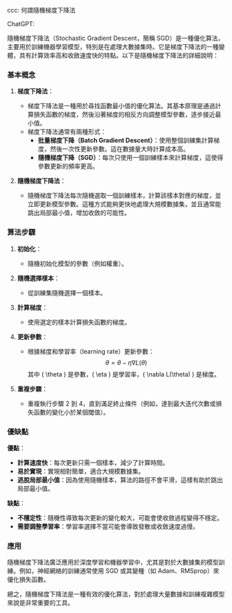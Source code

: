 ccc: 何謂隨機梯度下降法

ChatGPT:

隨機梯度下降法（Stochastic Gradient Descent，簡稱 SGD）是一種優化算法，主要用於訓練機器學習模型，特別是在處理大數據集時。它是梯度下降法的一種變體，具有計算效率高和收斂速度快的特點。以下是隨機梯度下降法的詳細說明：

### 基本概念

1. **梯度下降法**：
   - 梯度下降法是一種用於尋找函數最小值的優化算法。其基本原理是通過計算損失函數的梯度，然後沿著梯度的相反方向調整模型參數，逐步接近最小值。
   - 梯度下降法通常有兩種形式：
     - **批量梯度下降（Batch Gradient Descent）**：使用整個訓練集計算梯度，然後一次性更新參數。這在數據量大時計算成本高。
     - **隨機梯度下降（SGD）**：每次只使用一個訓練樣本來計算梯度，這使得參數更新的頻率更高。

2. **隨機梯度下降法**：
   - 隨機梯度下降法每次隨機選取一個訓練樣本，計算該樣本對應的梯度，並立即更新模型參數。這種方式能夠更快地處理大規模數據集，並且通常能跳出局部最小值，增加收斂的可能性。

### 算法步驟

1. **初始化**：
   - 隨機初始化模型的參數（例如權重）。

2. **隨機選擇樣本**：
   - 從訓練集隨機選擇一個樣本。

3. **計算梯度**：
   - 使用選定的樣本計算損失函數的梯度。

4. **更新參數**：
   - 根據梯度和學習率（learning rate）更新參數：
   $$
   \theta = \theta - \eta \nabla L(\theta)
   $$
   其中 \( \theta \) 是參數，\( \eta \) 是學習率，\( \nabla L(\theta) \) 是梯度。

5. **重複步驟**：
   - 重複執行步驟 2 到 4，直到滿足終止條件（例如，達到最大迭代次數或損失函數的變化小於某個閾值）。

### 優缺點

**優點**：
- **計算速度快**：每次更新只需一個樣本，減少了計算時間。
- **易於實現**：實現相對簡單，適合大規模數據集。
- **逃脫局部最小值**：因為使用隨機樣本，算法的路徑不會平滑，這樣有助於跳出局部最小值。

**缺點**：
- **不穩定性**：隨機性導致每次更新的變化較大，可能會使收斂過程變得不穩定。
- **需要調整學習率**：學習率選擇不當可能會導致發散或收斂速度過慢。

### 應用

隨機梯度下降法廣泛應用於深度學習和機器學習中，尤其是對於大數據集的模型訓練。例如，神經網絡的訓練通常使用 SGD 或其變種（如 Adam、RMSprop）來優化損失函數。

總之，隨機梯度下降法是一種有效的優化算法，對於處理大量數據和訓練複雜模型來說是非常重要的工具。